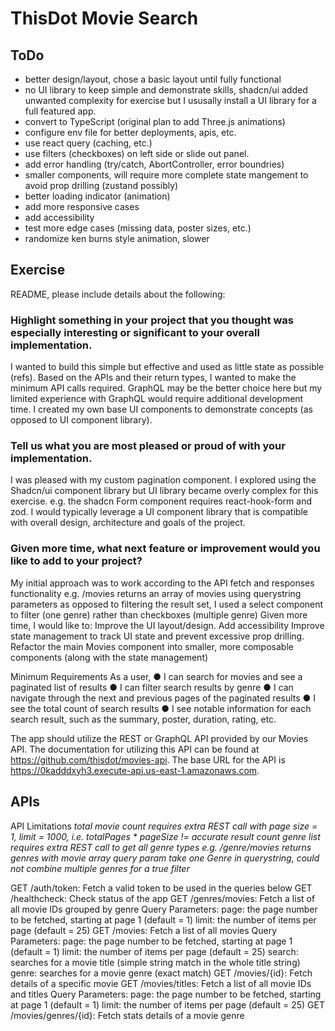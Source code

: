 # ThisDot Movie Search

## ToDo

- better design/layout, chose a basic layout until fully functional
- no UI library to keep simple and demonstrate skills, shadcn/ui added unwanted complexity for exercise but I ususally install a UI library for a full featured app.
- convert to TypeScript (original plan to add Three.js animations)
- configure env file for better deployments, apis, etc.
- use react query (caching, etc.)
- use filters (checkboxes) on left side or slide out panel.
- add error handling (try/catch, AbortController, error boundries)
- smaller components, will require more complete state mangement to avoid prop drilling (zustand possibly)
- better loading indicator (animation)
- add more responsive cases
- add accessibility
- test more edge cases (missing data, poster sizes, etc.)
- randomize ken burns style animation, slower

## Exercise

README, please include details about the following: 
### Highlight something in your project that you thought was especially interesting or significant to your overall implementation.
I wanted to build this simple but effective and used as little state as possible (refs).
Based on the APIs and their return types, I wanted to make the minimum API calls required. 
GraphQL may be the better choice here but my limited experience with GraphQL would require additional development time.
I created my own base UI components to demonstrate concepts (as opposed to UI component library). 

### Tell us what you are most pleased or proud of with your implementation.
I was pleased with my custom pagination component. 
I explored using the Shadcn/ui component library but UI library became overly complex for this exercise.
e.g. the shadcn Form component requires react-hook-form and zod.
I would typically leverage a UI component library that is compatible with overall design, architecture and goals of the project. 

### Given more time, what next feature or improvement would you like to add to your project?
My initial approach was to work according to the API fetch and responses functionality 
e.g.  /movies returns an array of movies using querystring parameters as opposed to filtering the result set, I used a select component to filter (one genre) rather than checkboxes (multiple genre)
Given more time, I would like to:
Improve the UI layout/design.
Add accessibility
Improve state management to track UI state and prevent excessive prop drilling. 
Refactor the main Movies component into smaller, more composable components (along with the state management)


Minimum Requirements As a user, 
● I can search for movies and see a paginated list of results 
● I can filter search results by genre 
● I can navigate through the next and previous pages of the paginated results 
● I see the total count of search results 
● I see notable information for each search result, such as the summary, poster, duration, rating, etc.

The app should utilize the REST or GraphQL API provided by our Movies API. The documentation for utilizing this API can be found at https://github.com/thisdot/movies-api. The base URL for the API is https://0kadddxyh3.execute-api.us-east-1.amazonaws.com.

## APIs

API Limitations
*total movie count requires extra REST call with page size = 1, limit = 1000, i.e. totalPages * pageSize != accurate result count*
*genre list requires extra REST call to get all genre types e.g. /genre/movies returns genres with movie array*
*query param take one Genre in querystring, could not combine multiple genres for a true filter*

GET /auth/token: Fetch a valid token to be used in the queries below
GET /healthcheck: Check status of the app
GET /genres/movies: Fetch a list of all movie IDs grouped by genre Query Parameters: page: the page number to be fetched, starting at page 1 (default = 1) limit: the number of items per page (default = 25)
GET /movies: Fetch a list of all movies Query Parameters: page: the page number to be fetched, starting at page 1 (default = 1) limit: the number of items per page (default = 25) search: searches for a movie title (simple string match in the whole title string) genre: searches for a movie genre (exact match)
GET /movies/{id}: Fetch details of a specific movie
GET /movies/titles: Fetch a list of all movie IDs and titles Query Parameters: page: the page number to be fetched, starting at page 1 (default = 1) limit: the number of items per page (default = 25)
GET /movies/genres/{id}: Fetch stats details of a movie genre
